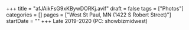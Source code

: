 +++
title = "afJAikFsG9xKBywDORKj.avif"
draft = false
tags = ["Photos"]
categories = []
pages = ["West St Paul, MN (1422 S Robert Street)"]
startDate = ""
+++
Late 2019-2020 (PC: showbizmidwest)
